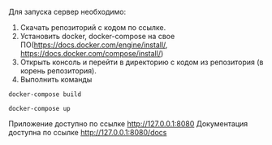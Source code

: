 
Для запуска сервер необходимо:
1. Скачать репозиторий с кодом по ссылке. 
2. Установить docker, docker-compose на свое ПО(https://docs.docker.com/engine/install/, https://docs.docker.com/compose/install/)
3. Открыть консоль и перейти в директорию с кодом из репозитория (в корень репозитория).
4. Выполнить команды 

 `docker-compose build`

 `docker-compose up`

Приложение доступно по ссылке http://127.0.0.1:8080
Документация доступна по ссылке http://127.0.0.1:8080/docs

